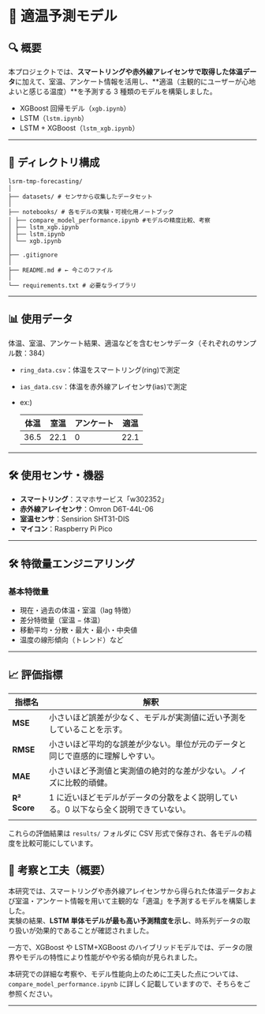 # 📘 適温予測モデル

## 🔍 概要

本プロジェクトでは、**スマートリングや赤外線アレイセンサで取得した体温データ**に加えて、室温、アンケート情報を活用し、**適温（主観的にユーザーが心地よいと感じる温度）**を予測する 3 種類のモデルを構築しました。

- XGBoost 回帰モデル（`xgb.ipynb`）
- LSTM（`lstm.ipynb`）
- LSTM + XGBoost（`lstm_xgb.ipynb`）

---

## 📁 ディレクトリ構成

```
lsrm-tmp-forecasting/
│
├── datasets/ # センサから収集したデータセット
│
├── notebooks/ # 各モデルの実験・可視化用ノートブック
│ ├── compare_model_performance.ipynb #モデルの精度比較、考察
│ ├── lstm_xgb.ipynb
│ ├── lstm.ipynb
│ └── xgb.ipynb
│
├── .gitignore
│
├── README.md # ← 今このファイル
│
└── requirements.txt # 必要なライブラリ
```

---

## 📊 使用データ

体温、室温、アンケート結果、適温などを含むセンサデータ（それぞれのサンプル数：384）

- `ring_data.csv`：体温をスマートリング(ring)で測定
- `ias_data.csv`：体温を赤外線アレイセンサ(ias)で測定
- ex:)

  | 体温 | 室温 | アンケート | 適温 |
  | ---- | ---- | ---------- | ---- |
  | 36.5 | 22.1 | 0          | 22.1 |

---

## 🛠️ 使用センサ・機器

- **スマートリング**：スマホサービス「w302352」
- **赤外線アレイセンサ**：Omron D6T-44L-06
- **室温センサ**：Sensirion SHT31-DIS
- **マイコン**：Raspberry Pi Pico

---

## 🛠 特徴量エンジニアリング

### 基本特徴量

- 現在・過去の体温・室温（lag 特徴）
- 差分特徴量（室温 − 体温）
- 移動平均・分散・最大・最小・中央値
- 温度の線形傾向（トレンド）など

---

## 📈 評価指標

| 指標名       | 解釈                                                                                 |
| ------------ | ------------------------------------------------------------------------------------ |
| **MSE**      | 小さいほど誤差が少なく、モデルが実測値に近い予測をしていることを示す。               |
| **RMSE**     | 小さいほど平均的な誤差が少ない。単位が元のデータと同じで直感的に理解しやすい。       |
| **MAE**      | 小さいほど予測値と実測値の絶対的な差が少ない。ノイズに比較的頑健。                   |
| **R² Score** | 1 に近いほどモデルがデータの分散をよく説明している。0 以下なら全く説明できていない。 |
|              |

これらの評価結果は `results/` フォルダに CSV 形式で保存され、各モデルの精度を比較可能にしています。

## 📌 考察と工夫（概要）

本研究では、スマートリングや赤外線アレイセンサから得られた体温データおよび室温・アンケート情報を用いて主観的な「適温」を予測するモデルを構築しました。  
実験の結果、**LSTM 単体モデルが最も高い予測精度を示し**、時系列データの取り扱いが効果的であることが確認されました。

一方で、XGBoost や LSTM+XGBoost のハイブリッドモデルでは、データの限界やモデルの特性により性能がやや劣る傾向が見られました。

本研究での詳細な考察や、モデル性能向上のために工夫した点については、  
`compare_model_performance.ipynb` に詳しく記載していますので、そちらをご参照ください。

---
